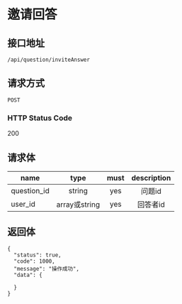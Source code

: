# 邀请回答

## 接口地址

`/api/question/inviteAnswer`

## 请求方式

`POST`

### HTTP Status Code

200

## 请求体

| name     | type     | must     | description |
|----------|:--------:|:--------:|:--------:|
| question_id   | string   | yes      | 问题id |
| user_id   | array或string   | yes      | 回答者id |



## 返回体

```json5
{
  "status": true,
  "code": 1000,
  "message": "操作成功",
  "data": {
    
  }
}
``` 
